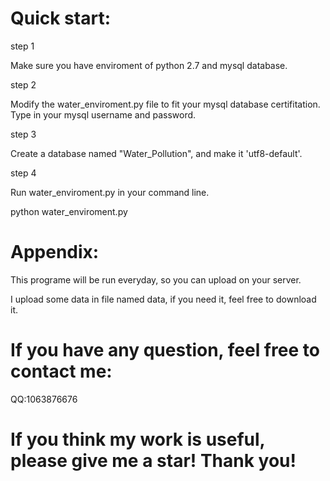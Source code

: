 # Quick start:

step 1

Make sure you have enviroment of python 2.7 and mysql database.

step 2

Modify the water_enviroment.py file to fit your mysql database certifitation.
Type in your mysql username and password.

step 3

Create a database named "Water_Pollution", and make it 'utf8-default'.

step 4

Run water_enviroment.py in your command line.

python water_enviroment.py

# Appendix:

This programe will be run everyday, so you can upload on your server.

I upload some data in file named data, if you need it, feel free to download it.

# If you have any question, feel free to contact me:

QQ:1063876676

# If you think my work is useful, please give me a star! Thank you!
